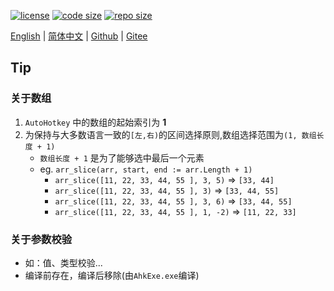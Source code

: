 [![license](https://img.shields.io/github/license/abgox/AHK_lib)](https://github.com/abgox/AHK_lib/blob/main/LICENSE)
[![code size](https://img.shields.io/github/languages/code-size/abgox/AHK_lib.svg)](https://img.shields.io/github/languages/code-size/abgox/AHK_lib.svg)
[![repo size](https://img.shields.io/github/repo-size/abgox/AHK_lib.svg)](https://img.shields.io/github/repo-size/abgox/AHK_lib.svg)

<p align="left">
<a href="README.md">English</a> |
<a href="README-CN.md">简体中文</a> |
<a href="https://github.com/abgox/AHK_lib">Github</a> |
<a href="https://gitee.com/abgox/AHK_lib">Gitee</a>
</p>

## Tip

### 关于数组

1.  `AutoHotkey` 中的数组的起始索引为 **1**
2.  为保持与大多数语言一致的`[左,右)`的区间选择原则,数组选择范围为`(1, 数组长度 + 1)`
    -   `数组长度 + 1` 是为了能够选中最后一个元素
    -   eg. `arr_slice(arr, start, end := arr.Length + 1)`
        -   `arr_slice([11, 22, 33, 44, 55 ], 3, 5)` => `[33, 44]`
        -   `arr_slice([11, 22, 33, 44, 55 ], 3)` => `[33, 44, 55]`
        -   `arr_slice([11, 22, 33, 44, 55 ], 3, 6)` => `[33, 44, 55]`
        -   `arr_slice([11, 22, 33, 44, 55 ], 1, -2)` => `[11, 22, 33]`

### 关于参数校验

-   如：值、类型校验...
-   编译前存在，编译后移除(由`AhkExe.exe`编译)
